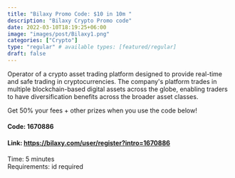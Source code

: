 ```yaml
---
title: "Bilaxy Promo Code: $10 in 10m "
description: "Bilaxy Crypto Promo code"
date: 2022-03-10T18:19:25+06:00
image: "images/post/Bilaxy1.png"
categories: ["Crypto"]
type: "regular" # available types: [featured/regular]
draft: false
---
```


Operator of a crypto asset trading platform designed to provide real-time and safe trading in cryptocurrencies. The company's platform trades in multiple blockchain-based digital assets across the globe, enabling traders to have diversification benefits across the broader asset classes.

Get 50% your fees + other prizes when you use the code below!

#### Code: 1670886

#### Link: https://bilaxy.com/user/register?intro=1670886

Time: 5 minutes <br>
Requirements: id required
